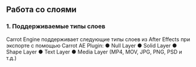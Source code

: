 ## Работа со слоями
### 1. Поддерживаемые типы слоев
Carrot Engine поддерживает следующие типы слоев из After Effects при экспорте с помощью Carrot AE Plugin:
● Null Layer
● Solid Layer
● Shape Layer
● Text Layer
● Media Layer (MP4, MOV, JPG, PNG, PSD и т.д.)